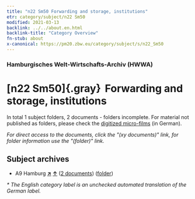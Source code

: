 ```yaml
---
title: "n22 Sm50 Forwarding and storage, institutions"
etr: category/subject/n22 Sm50
modified: 2021-03-13
backlink: ../../about.en.html
backlink-title: "Category Overview"
fn-stub: about
x-canonical: https://pm20.zbw.eu/category/subject/s/n22_Sm50
---
```


### Hamburgisches Welt-Wirtschafts-Archiv (HWWA)
# [n22 Sm50]{.gray}&#8201; Forwarding and storage, institutions&#160; 





In total 1 subject folders, 2 documents - folders incomplete.
For material not published as folders, please check the [digitized micro-films](/film/h1_sh.de.html) (in German).

_For direct access to the documents, click the "(xy documents)" link, for folder information use the "(folder)" link._

## Subject archives


- A9 Hamburg [**&nearr;**](../../../geo/i/140905/about.en.html "Hamburg (all folders)") [**&uarr;**](../../../geo/about.en.html#A9 "Country category system") (<a href="https://pm20.zbw.eu/dfgview/sh/140905,196870" title="about: Hamburg : Forwarding and storage, institutions" target="_blank">2 documents</a>) ([folder](../../../../folder/sh/1409xx/140905/1968xx/196870/about.en.html))


_* The English category label is an unchecked automated translation of the German label._

